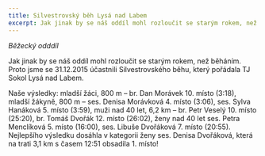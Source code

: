 ```yaml
---
title: Silvestrovský běh Lysá nad Labem 
excerpt: Jak jinak by se náš oddíl mohl rozloučit se starým rokem, než běháním. Proto jsme se 31.12.2015 účastnili Silvestrovského běhu, který pořádala TJ Sokol Lysá nad Labem.
---
```


_Běžecký odddíl_

Jak jinak by se náš oddíl mohl rozloučit se starým rokem, než běháním. Proto jsme se 31.12.2015 účastnili Silvestrovského běhu, který pořádala TJ Sokol Lysá nad Labem.

Naše výsledky: mladší žáci, 800 m – br. Dan Morávek 10. místo (3:18), mladší žákyně, 800 m – ses. Denisa Morávková 4. místo (3:06), ses. Sylva Hanáková 5. místo (3:59), muži nad 40 let, 6,2 km – br. Petr Veselý 10. místo (25:20), br. Tomáš Dvořák 12. místo (26:02), ženy nad 40 let ses. Petra Menclíková 5. místo (16:00), ses. Libuše Dvořáková 7. místo (20:55). Nejlepšího výsledku dosáhla v kategorii ženy ses. Denisa Dvořáková, která na trati 3,1 km s časem 12:51 obsadila 1. místo!


